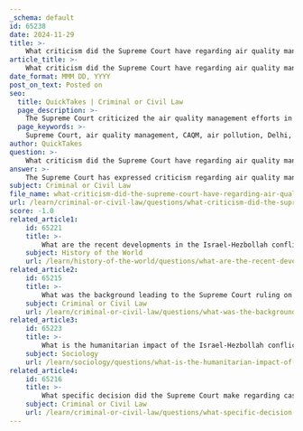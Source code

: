 ```yaml
---
_schema: default
id: 65238
date: 2024-11-29
title: >-
    What criticism did the Supreme Court have regarding air quality management?
article_title: >-
    What criticism did the Supreme Court have regarding air quality management?
date_format: MMM DD, YYYY
post_on_text: Posted on
seo:
  title: QuickTakes | Criminal or Civil Law
  page_description: >-
    The Supreme Court criticized the air quality management efforts in Delhi, particularly the CAQM and the implementation of the GRAP Stage IV measures, highlighting the necessity for ongoing evaluation of policies and the impact on public health and education.
  page_keywords: >-
    Supreme Court, air quality management, CAQM, air pollution, Delhi, school closures, GRAP, public health, educational needs, policy assessment
author: QuickTakes
question: >-
    What criticism did the Supreme Court have regarding air quality management?
answer: >-
    The Supreme Court has expressed criticism regarding air quality management, particularly in the context of the Commission for Air Quality Management (CAQM) and the measures implemented to address severe air pollution in Delhi. Specifically, the Court ordered the CAQM to review its decision on the closure of schools in the National Capital Region, emphasizing the need for a careful evaluation of the impact of such measures on students, particularly those in classes 10 to 12.\n\nAdditionally, the Supreme Court has mandated that the GRAP (Graded Response Action Plan) Stage IV measures, which are currently in place to combat the severe air quality crisis in Delhi, should continue to be enforced, except in schools. This indicates the Court's concern for maintaining a balance between public health and educational needs during periods of poor air quality.\n\nThese actions reflect the Court's critical stance on the effectiveness and implementation of air quality management strategies, highlighting the necessity for ongoing assessment and adjustment of policies to ensure they serve the best interests of the public.
subject: Criminal or Civil Law
file_name: what-criticism-did-the-supreme-court-have-regarding-air-quality-management.md
url: /learn/criminal-or-civil-law/questions/what-criticism-did-the-supreme-court-have-regarding-air-quality-management
score: -1.0
related_article1:
    id: 65221
    title: >-
        What are the recent developments in the Israel-Hezbollah conflict?
    subject: History of the World
    url: /learn/history-of-the-world/questions/what-are-the-recent-developments-in-the-israelhezbollah-conflict
related_article2:
    id: 65215
    title: >-
        What was the background leading to the Supreme Court ruling on caste discrimination in prisons?
    subject: Criminal or Civil Law
    url: /learn/criminal-or-civil-law/questions/what-was-the-background-leading-to-the-supreme-court-ruling-on-caste-discrimination-in-prisons
related_article3:
    id: 65223
    title: >-
        What is the humanitarian impact of the Israel-Hezbollah conflict?
    subject: Sociology
    url: /learn/sociology/questions/what-is-the-humanitarian-impact-of-the-israelhezbollah-conflict
related_article4:
    id: 65216
    title: >-
        What specific decision did the Supreme Court make regarding caste discrimination in prisons?
    subject: Criminal or Civil Law
    url: /learn/criminal-or-civil-law/questions/what-specific-decision-did-the-supreme-court-make-regarding-caste-discrimination-in-prisons
---
```


&nbsp;